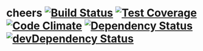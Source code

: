 # cheers [![Build Status](https://travis-ci.org/ldmcdaniel/cheers.svg)](https://travis-ci.org/ldmcdaniel/cheers) [![Test Coverage](https://codeclimate.com/github/ldmcdaniel/cheers/badges/coverage.svg)](https://codeclimate.com/github/ldmcdaniel/cheers/coverage) [![Code Climate](https://codeclimate.com/github/ldmcdaniel/cheers/badges/gpa.svg)](https://codeclimate.com/github/ldmcdaniel/cheers) [![Dependency Status](https://david-dm.org/ldmcdaniel/cheers.svg)](https://david-dm.org/ldmcdaniel/cheers) [![devDependency Status](https://david-dm.org/ldmcdaniel/cheers/dev-status.svg)](https://david-dm.org/ldmcdaniel/cheers#info=devDependencies)
